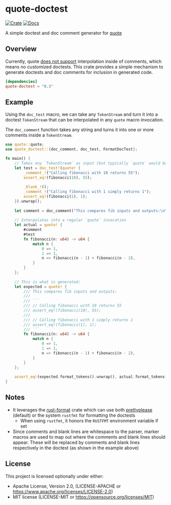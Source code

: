 # quote-doctest

[![Crate](https://img.shields.io/crates/v/quote-doctest)](https://crates.io/crates/quote-doctest)
[![Docs](https://docs.rs/quote-doctest/badge.svg)](https://docs.rs/quote-doctest)

A simple doctest and doc comment generator for [quote](https://crates.io/crates/quote)

## Overview

Currently, quote 
[does not support](https://docs.rs/quote/latest/quote/macro.quote.html#interpolating-text-inside-of-doc-comments) 
interpolation inside of comments, which means no customized doctests. This 
crate provides a simple mechanism to generate doctests and doc comments for 
inclusion in generated code.

```toml
[dependencies]
quote-doctest = "0.3"
```

## Example

Using the `doc_test` macro, we can take any `TokenStream` and turn it into
a doctest `TokenStream` that can be interpolated in any `quote` macro 
invocation. 

The `doc_comment` function takes any string and turns it into one or more 
comments inside a `TokenStream`.

```rust
use quote::quote;
use quote_doctest::{doc_comment, doc_test, FormatDocTest};

fn main() {
    // Takes any `TokenStream` as input (but typically `quote` would be used)
    let test = doc_test!(quote! {
        _comment_!("Calling fibonacci with 10 returns 55");
        assert_eq!(fibonacci(10), 55);
    
        _blank_!();
        _comment_!("Calling fibonacci with 1 simply returns 1");
        assert_eq!(fibonacci(1), 1);
    }).unwrap();
  
    let comment = doc_comment("This compares fib inputs and outputs:\n\n");
  
    // Interpolates into a regular `quote` invocation
    let actual = quote! {
        #comment
        #test
        fn fibonacci(n: u64) -> u64 {
            match n {
                0 => 1,
                1 => 1,
                n => fibonacci(n - 1) + fibonacci(n - 2),
            }
        }
    };
  
    // This is what is generated:
    let expected = quote! {
        /// This compares fib inputs and outputs:
        ///
        /// ```
        /// // Calling fibonacci with 10 returns 55
        /// assert_eq!(fibonacci(10), 55);
        ///
        /// // Calling fibonacci with 1 simply returns 1
        /// assert_eq!(fibonacci(1), 1);
        /// ```
        fn fibonacci(n: u64) -> u64 {
            match n {
                0 => 1,
                1 => 1,
                n => fibonacci(n - 1) + fibonacci(n - 2),
            }
        }
    };
  
    assert_eq!(expected.format_tokens().unwrap(), actual.format_tokens().unwrap());
}
```

## Notes
- It leverages the [rust-format](https://crates.io/crates/rust-format) crate which can
 use both [prettyplease](https://crates.io/crates/prettyplease) 
  (default) or the system `rustfmt` for formatting the doctests
    - When using `rustfmt`, it honors the `RUSTFMT` environment variable if set
- Since comments and blank lines are whitespace to the parser, marker macros 
  are used to map out where the comments and blank lines should appear. 
  These will be replaced by comments and blank lines respectively in the 
  doctest (as shown in the example above)

## License

This project is licensed optionally under either:

* Apache License, Version 2.0, (LICENSE-APACHE
  or https://www.apache.org/licenses/LICENSE-2.0)
* MIT license (LICENSE-MIT or https://opensource.org/licenses/MIT)
